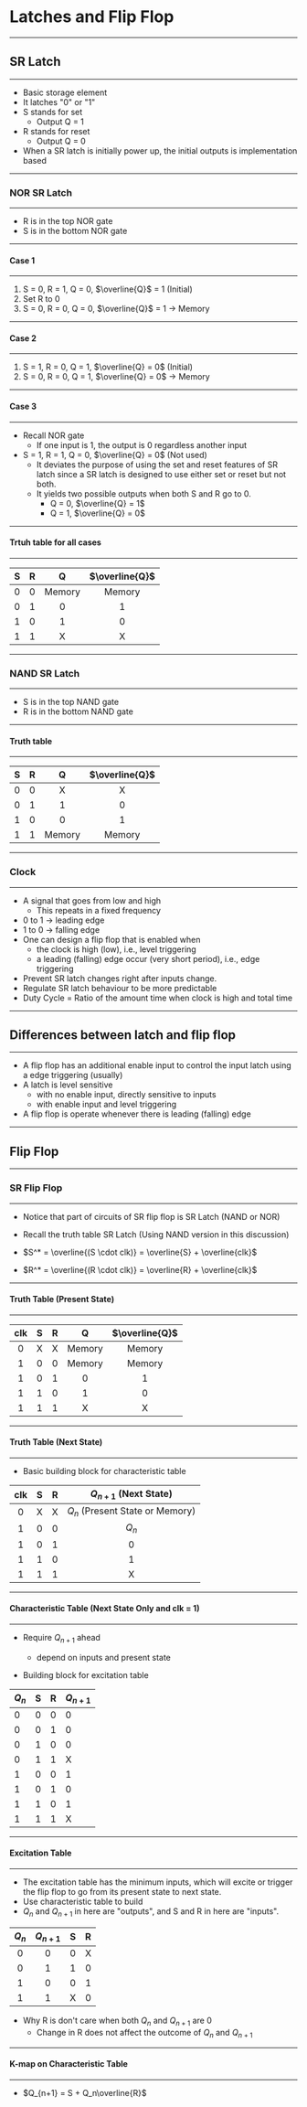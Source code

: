 # Latches and Flip Flop
---
## SR Latch
---
- Basic storage element
- It latches "0" or "1"
- S stands for set
  - Output Q = 1
- R stands for reset
  - Output Q = 0
- When a SR latch is initially power up, the initial outputs is implementation based
---
### NOR SR Latch
---
- R is in the top NOR gate
- S is in the bottom NOR gate
---
#### Case 1
---
1. S = 0, R = 1, Q = 0, $\overline{Q}$ = 1 (Initial)
2. Set R to 0
3. S = 0, R = 0, Q = 0, $\overline{Q}$ = 1 $\rightarrow$ Memory
---
#### Case 2
---
1. S = 1, R = 0, Q = 1, $\overline{Q} = 0$ (Initial)
2. S = 0, R = 0, Q = 1, $\overline{Q} = 0$ $\rightarrow$ Memory
---
#### Case 3
---
- Recall NOR gate
  - If one input is 1, the output is 0 regardless another input
- S = 1, R = 1, Q = 0, $\overline{Q} = 0$ (Not used)
  - It deviates the purpose of using the set and reset features of SR latch since a SR latch is designed to use either set or reset but not both.
  - It yields two possible outputs when both S and R go to 0.
    - Q = 0, $\overline{Q} = 1$
    - Q = 1, $\overline{Q} = 0$
---
#### Trtuh table for all cases
---
| S | R |    Q   | $\overline{Q}$ |
|:-:|:-:|:------:|:--------------:|
| 0 | 0 | Memory |     Memory     |
| 0 | 1 |    0   |        1       |
| 1 | 0 |    1   |        0       |
| 1 | 1 |    X   |        X       |

---
### NAND SR Latch
---
- S is in the top NAND gate
- R is in the bottom NAND gate
---
#### Truth table
---
| S | R |    Q   | $\overline{Q}$ |
|:-:|:-:|:------:|:--------------:|
| 0 | 0 |    X   |        X       |
| 0 | 1 |    1   |        0       |
| 1 | 0 |    0   |        1       |
| 1 | 1 | Memory |     Memory     |

---
### Clock
---
- A signal that goes from low and high
  - This repeats in a fixed frequency
- 0 to 1 $\rightarrow$ leading edge
- 1 to 0 $\rightarrow$ falling edge
- One can design a flip flop that is enabled when
  - the clock is high (low), i.e., level triggering
  - a leading (falling) edge occur (very short period), i.e., edge triggering
- Prevent SR latch changes right after inputs change.
- Regulate SR latch behaviour to be more predictable
- Duty Cycle = Ratio of the amount time when clock is high and total time
---
## Differences between latch and flip flop
---
- A flip flop has an additional enable input to control the input latch using a edge triggering (usually)
- A latch is level sensitive
  - with no enable input, directly sensitive to inputs
  - with enable input and level triggering
- A flip flop is operate whenever there is leading (falling) edge
---
## Flip Flop
---
### SR Flip Flop
---
- Notice that part of circuits of SR flip flop is SR Latch (NAND or NOR)

- Recall the truth table SR Latch (Using NAND version in this discussion)

- $S^* = \overline{(S \cdot clk)} = \overline{S} + \overline{clk}$

- $R^* = \overline{(R \cdot clk)} = \overline{R} + \overline{clk}$

---

#### Truth Table (Present State)

---
| clk  |  S   |  R   |   Q    | $\overline{Q}$ |
| :--: | :--: | :--: | :----: | :------------: |
|  0   |  X   |  X   | Memory |     Memory     |
|  1   |  0   |  0   | Memory |     Memory     |
|  1   |  0   |  1   |   0    |       1        |
|  1   |  1   |  0   |   1    |       0        |
|  1   |  1   |  1   |   X    |       X        |

---

#### Truth Table (Next State)

---

- Basic building block for characteristic table

| clk  |  S   |  R   |     $Q_{n+1}$ (Next State)      |
| :--: | :--: | :--: | :-----------------------------: |
|  0   |  X   |  X   | $Q_n$ (Present State or Memory) |
|  1   |  0   |  0   |              $Q_n$              |
|  1   |  0   |  1   |                0                |
|  1   |  1   |  0   |                1                |
|  1   |  1   |  1   |                X                |

---

#### Characteristic Table (Next State Only and clk = 1)

---

- Require $Q_{n+1}$ ahead

    - depend on inputs and present state
- Building block for excitation table

| $Q_n$ | S    | R    | $Q_{n+1}$ |
| ----- | ---- | ---- | --------- |
| 0     | 0    | 0    | 0         |
| 0     | 0    | 1    | 0         |
| 0     | 1    | 0    | 0         |
| 0     | 1    | 1    | X         |
| 1     | 0    | 0    | 1         |
| 1     | 0    | 1    | 0         |
| 1     | 1    | 0    | 1         |
| 1     | 1    | 1    | X         |

---

#### Excitation Table

---

- The excitation table has the minimum inputs, which will excite or trigger the flip flop to go from its present state to next state.
- Use characteristic table to build
- $Q_n$ and $Q_{n+1}$ in here are "outputs", and S and R in here are "inputs".

| $Q_n$ | $Q_{n+1}$ |  S   |  R   |
| :---: | :-------: | :--: | :--: |
|   0   |     0     |  0   |  X   |
|   0   |     1     |  1   |  0   |
|   1   |     0     |  0   |  1   |
|   1   |     1     |  X   |  0   |

- Why R is don't care when both $Q_n$ and $Q_{n+1}$ are 0
    - Change in R does not affect the outcome of $Q_n$ and $Q_{n+1}$

---

#### K-map on Characteristic Table

---

- $Q_{n+1} = S + Q_n\overline{R}$

